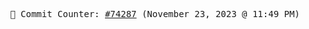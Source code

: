 <p align="center">
    <samp>
        📮 Commit Counter: <a href="https://github.com/Javascript-void0/Javascript-void0/commits/main">#74287</a> (November 23, 2023 @ 11:49 PM)
    </samp>
</p>